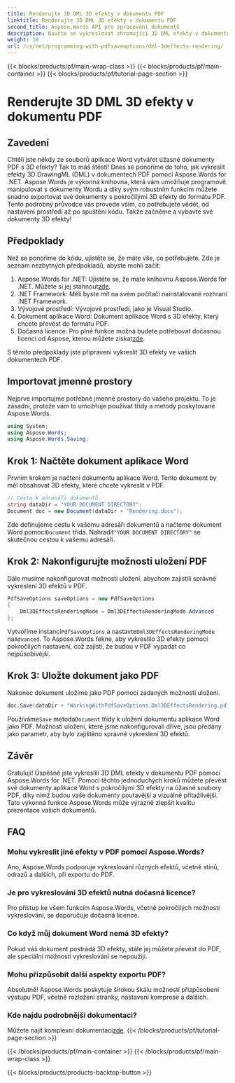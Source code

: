 ```yaml
---
title: Renderujte 3D DML 3D efekty v dokumentu PDF
linktitle: Renderujte 3D DML 3D efekty v dokumentu PDF
second_title: Aspose.Words API pro zpracování dokumentů
description: Naučte se vykreslovat ohromující 3D DML efekty v dokumentech PDF pomocí Aspose.Words for .NET s tímto komplexním průvodcem krok za krokem.
weight: 10
url: /cs/net/programming-with-pdfsaveoptions/dml-3deffects-rendering/
---
```


{{< blocks/products/pf/main-wrap-class >}}
{{< blocks/products/pf/main-container >}}
{{< blocks/products/pf/tutorial-page-section >}}

# Renderujte 3D DML 3D efekty v dokumentu PDF

## Zavedení

Chtěli jste někdy ze souborů aplikace Word vytvářet úžasné dokumenty PDF s 3D efekty? Tak to máš štěstí! Dnes se ponoříme do toho, jak vykreslit efekty 3D DrawingML (DML) v dokumentech PDF pomocí Aspose.Words for .NET. Aspose.Words je výkonná knihovna, která vám umožňuje programově manipulovat s dokumenty Wordu a díky svým robustním funkcím můžete snadno exportovat své dokumenty s pokročilými 3D efekty do formátu PDF. Tento podrobný průvodce vás provede vším, co potřebujete vědět, od nastavení prostředí až po spuštění kódu. Takže začněme a vybavte své dokumenty 3D efekty!

## Předpoklady

Než se ponoříme do kódu, ujistěte se, že máte vše, co potřebujete. Zde je seznam nezbytných předpokladů, abyste mohli začít:

1.  Aspose.Words for .NET: Ujistěte se, že máte knihovnu Aspose.Words for .NET. Můžete si jej stáhnout[zde](https://releases.aspose.com/words/net/).
2. .NET Framework: Měli byste mít na svém počítači nainstalované rozhraní .NET Framework.
3. Vývojové prostředí: Vývojové prostředí, jako je Visual Studio.
4. Dokument aplikace Word: Dokument aplikace Word s 3D efekty, který chcete převést do formátu PDF.
5.  Dočasná licence: Pro plné funkce možná budete potřebovat dočasnou licenci od Aspose, kterou můžete získat[zde](https://purchase.aspose.com/temporary-license/).

S těmito předpoklady jste připraveni vykreslit 3D efekty ve vašich dokumentech PDF.

## Importovat jmenné prostory

Nejprve importujme potřebné jmenné prostory do vašeho projektu. To je zásadní, protože vám to umožňuje používat třídy a metody poskytované Aspose.Words.

```csharp
using System;
using Aspose.Words;
using Aspose.Words.Saving;
```

## Krok 1: Načtěte dokument aplikace Word

Prvním krokem je načtení dokumentu aplikace Word. Tento dokument by měl obsahovat 3D efekty, které chcete vykreslit v PDF.

```csharp
// Cesta k adresáři dokumentů.
string dataDir = "YOUR DOCUMENT DIRECTORY";
Document doc = new Document(dataDir + "Rendering.docx");
```

 Zde definujeme cestu k vašemu adresáři dokumentů a načteme dokument Word pomocí`Document` třída. Nahradit`"YOUR DOCUMENT DIRECTORY"` se skutečnou cestou k vašemu adresáři.

## Krok 2: Nakonfigurujte možnosti uložení PDF

Dále musíme nakonfigurovat možnosti uložení, abychom zajistili správné vykreslení 3D efektů v PDF.

```csharp
PdfSaveOptions saveOptions = new PdfSaveOptions
{
    Dml3DEffectsRenderingMode = Dml3DEffectsRenderingMode.Advanced
};
```

 Vytvoříme instanci`PdfSaveOptions` a nastavte`Dml3DEffectsRenderingMode` na`Advanced`. To Aspose.Words řekne, aby vykreslilo 3D efekty pomocí pokročilých nastavení, což zajistí, že budou v PDF vypadat co nejpůsobivější.

## Krok 3: Uložte dokument jako PDF

Nakonec dokument uložíme jako PDF pomocí zadaných možností uložení.

```csharp
doc.Save(dataDir + "WorkingWithPdfSaveOptions.Dml3DEffectsRendering.pdf", saveOptions);
```

 Používáme`Save` metoda`Document` třídy k uložení dokumentu aplikace Word jako PDF. Možnosti uložení, které jsme nakonfigurovali dříve, jsou předány jako parametr, aby bylo zajištěno správné vykreslení 3D efektů.

## Závěr

Gratuluji! Úspěšně jste vykreslili 3D DML efekty v dokumentu PDF pomocí Aspose.Words for .NET. Pomocí těchto jednoduchých kroků můžete převést své dokumenty aplikace Word s pokročilými 3D efekty na úžasné soubory PDF, díky nimž budou vaše dokumenty poutavější a vizuálně přitažlivější. Tato výkonná funkce Aspose.Words může výrazně zlepšit kvalitu prezentace vašich dokumentů.

## FAQ

### Mohu vykreslit jiné efekty v PDF pomocí Aspose.Words?

Ano, Aspose.Words podporuje vykreslování různých efektů, včetně stínů, odrazů a dalších, při exportu do PDF.

### Je pro vykreslování 3D efektů nutná dočasná licence?

Pro přístup ke všem funkcím Aspose.Words, včetně pokročilých možností vykreslování, se doporučuje dočasná licence.

### Co když můj dokument Word nemá 3D efekty?

Pokud váš dokument postrádá 3D efekty, stále jej můžete převést do PDF, ale speciální možnosti vykreslování se nepoužijí.

### Mohu přizpůsobit další aspekty exportu PDF?

Absolutně! Aspose.Words poskytuje širokou škálu možností přizpůsobení výstupu PDF, včetně rozložení stránky, nastavení komprese a dalších.

### Kde najdu podrobnější dokumentaci?

 Můžete najít komplexní dokumentaci[zde](https://reference.aspose.com/words/net/).
{{< /blocks/products/pf/tutorial-page-section >}}

{{< /blocks/products/pf/main-container >}}
{{< /blocks/products/pf/main-wrap-class >}}

{{< blocks/products/products-backtop-button >}}
